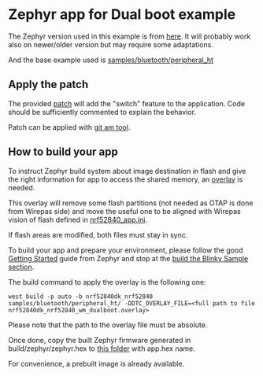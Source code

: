 # Zephyr app for Dual boot example

The Zephyr version used in this example is from [here](https://github.com/zephyrproject-rtos/zephyr/tree/329321714dba30a218274d2336aaec79fab12b92).
It will probably work also on newer/older version but may require some adaptations.

And the base example used is [samples/bluetooth/peripheral_ht](https://github.com/zephyrproject-rtos/zephyr/tree/329321714dba30a218274d2336aaec79fab12b92/samples/bluetooth/peripheral_ht)

## Apply the patch

The provided [patch](0001-Wirepas-Dual-Boot-demo.patch) will add the "switch" feature to the application.
Code should be sufficiently commented to explain the behavior.

Patch can be applied with [git am tool](https://git-scm.com/docs/git-am).

## How to build your app

To instruct Zephyr build system about image destination in flash and give the right information for app to access the shared memory, an [overlay](nrf52840dk_nrf52840_wm_dualboot.overlay) is needed.

This overlay will remove some flash partitions (not needed as OTAP is done from Wirepas side) and move the useful one to be aligned with Wirepas vision of flash defined in [nrf52840_app.ini](../../nrf52840_app.ini).

If flash areas are modified, both files must stay in sync.

To build your app and prepare your environment, please follow the good [Getting Started](https://docs.zephyrproject.org/2.7.0/getting_started/index.html) guide from Zephyr and stop at the [build the Blinky Sample section](https://docs.zephyrproject.org/2.7.0/getting_started/index.html#build-the-blinky-sample).

The build command to apply the overlay is the following one:

```
west build -p auto -b nrf52840dk_nrf52840 samples/bluetooth/peripheral_ht/ -DDTC_OVERLAY_FILE=<full path to file nrf52840dk_nrf52840_wm_dualboot.overlay>
```
Please note that the path to the overlay file must be absolute.

Once done, copy the built Zephyr firmware generated in build/zephyr/zephyr.hex to [this folder](.) with app.hex name.

For convenience, a prebuilt image is already available.

